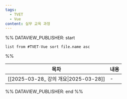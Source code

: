 ```yaml
---
tags:
  - TVET
  - Vue
content: 실무 교육 과정
---
```


%% DATAVIEW_PUBLISHER: start
```dataview
list from #TVET-Vue sort file.name asc
```
%%

| 목차                                         | 내용 |
| ------------------------------------------ | -- |
| [[2025-03-28_ 강의 개요\|2025-03-28]] | \- |

%% DATAVIEW_PUBLISHER: end %%


